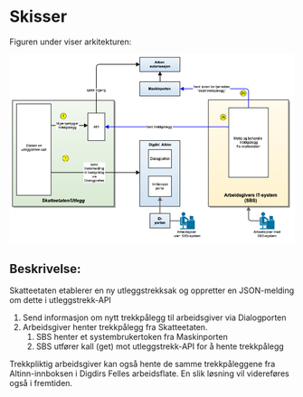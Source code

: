 # Skisser

Figuren under viser arkitekturen:

![Oversikt](bilder/oversikt.png)

## Beskrivelse:
Skatteetaten etablerer en ny utleggstrekksak og oppretter en JSON-melding om dette i utleggstrekk-API
1. Send informasjon om nytt trekkpålegg til arbeidsgiver via Dialogporten
2. Arbeidsgiver henter trekkpålegg fra Skatteetaten. 
   1. SBS henter et systembrukertoken fra Maskinporten 
   2. SBS utfører kall (get) mot utleggstrekk-API for å hente trekkpålegg

Trekkpliktig arbeidsgiver kan også hente de samme trekkpåleggene fra Altinn-innboksen i Digdirs Felles arbeidsflate. En slik løsning vil videreføres også i fremtiden.